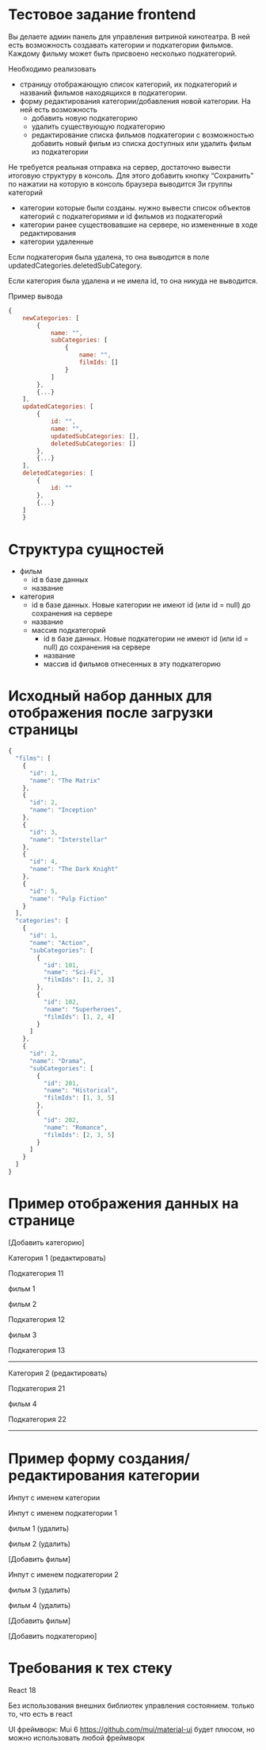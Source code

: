 # Тестовое задание frontend

Вы делаете админ панель для управления витриной кинотеатра. 
В ней есть возможность создавать категории и подкатегории фильмов. 
Каждому фильму может быть присвоено несколько подкатегорий.

Необходимо реализовать

- страницу отображающую список категорий, их подкатегорий и названий фильмов находящихся в подкатегории.
- форму редактирования категории/добавления новой категории. На ней есть возможность
    - добавить новую подкатегорию
    - удалить существующую подкатегорию
    - редактирование списка фильмов подкатегории с возможностью добавить новый фильм из списка доступных или удалить фильм из подкатегории

Не требуется реальная отправка на сервер, достаточно вывести итоговую структуру в консоль. Для этого добавить кнопку “Сохранить” по нажатии на которую в консоль браузера выводится 3и группы категорий

- категории которые были созданы. нужно вывести список объектов категорий с подкатегориями и id фильмов из подкатегорий
- категории ранее существовавшие на сервере, но измененные в ходе редактирования
- категории удаленные

Если подкатегория была удалена, то она выводится в поле updatedCategories.deletedSubCategory.

Если категория была удалена и не имела id, то она никуда не выводится.

Пример вывода

```js
{
    newCategories: [
		{
			name: "",
			subCategories: [
				{
					name: "",
					filmIds: []
				}
			]
		},
		{...}
	],
	updatedCategories: [
		{
			id: "",
			name: "",
			updatedSubCategories: [],
			deletedSubCategories: []
		},
		{...}
	],
	deletedCategories: [
		{
			id: ""
		},
		{...}
	]
	}
```

# Структура сущностей

- фильм
    - id в базе данных
    - название
- категория
    - id в базе данных. Новые категории не имеют id (или id = null) до сохранения на сервере
    - название
    - массив подкатегорий
        - id в базе данных. Новые подкатегории не имеют id (или id = null) до сохранения на сервере
        - название
        - массив id фильмов отнесенных в эту подкатегорию

# Исходный набор данных для отображения после загрузки страницы

```js
{
  "films": [
    {
      "id": 1,
      "name": "The Matrix"
    },
    {
      "id": 2,
      "name": "Inception"
    },
    {
      "id": 3,
      "name": "Interstellar"
    },
    {
      "id": 4,
      "name": "The Dark Knight"
    },
    {
      "id": 5,
      "name": "Pulp Fiction"
    }
  ],
  "categories": [
    {
      "id": 1,
      "name": "Action",
      "subCategories": [
        {
          "id": 101,
          "name": "Sci-Fi",
          "filmIds": [1, 2, 3]
        },
        {
          "id": 102,
          "name": "Superheroes",
          "filmIds": [1, 2, 4]
        }
      ]
    },
    {
      "id": 2,
      "name": "Drama",
      "subCategories": [
        {
          "id": 201,
          "name": "Historical",
          "filmIds": [1, 3, 5]
        },
        {
          "id": 202,
          "name": "Romance",
          "filmIds": [2, 3, 5]
        }
      ]
    }
  ]
}
```

# Пример отображения данных на странице

[Добавить категорию]

Категория 1 (редактировать)

Подкатегория 11

фильм 1

фильм 2

Подкатегория 12

фильм 3

Подкатегория 13

---

Категория 2 (редактировать)

Подкатегория 21

фильм 4

Подкатегория 22

---

# Пример форму создания/редактирования категории

Инпут с именем категории

Инпут с именем подкатегории 1

фильм 1 (удалить)

фильм 2 (удалить)

[Добавить фильм]

Инпут с именем подкатегории 2

фильм 3 (удалить)

фильм 4 (удалить)

[Добавить фильм]

[Добавить подкатегорию]

# Требования к тех стеку

React 18

Без использования внешних библиотек управления состоянием. только то, что есть в react

UI фреймворк: Mui 6 https://github.com/mui/material-ui будет плюсом, но можно использовать любой фреймворк